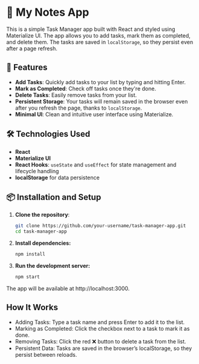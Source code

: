 # 📝 My Notes App

This is a simple Task Manager app built with React and styled using Materialize UI. The app allows you to add tasks, mark them as completed, and delete them. The tasks are saved in `localStorage`, so they persist even after a page refresh.

## 🚀 Features

- **Add Tasks**: Quickly add tasks to your list by typing and hitting Enter.
- **Mark as Completed**: Check off tasks once they're done.
- **Delete Tasks**: Easily remove tasks from your list.
- **Persistent Storage**: Your tasks will remain saved in the browser even after you refresh the page, thanks to `localStorage`.
- **Minimal UI**: Clean and intuitive user interface using Materialize.

## 🛠️ Technologies Used

- **React**
- **Materialize UI**
- **React Hooks**: `useState` and `useEffect` for state management and lifecycle handling
- **localStorage** for data persistence

## 📦 Installation and Setup

1. **Clone the repository**:

   ```bash
   git clone https://github.com/your-username/task-manager-app.git
   cd task-manager-app
   ```

2. **Install dependencies:**

   ```bash
   npm install
   ```

3. **Run the development server:**

    ```bash
    npm start
    ```

The app will be available at http://localhost:3000.

## How It Works

- Adding Tasks: Type a task name and press Enter to add it to the list.
- Marking as Completed: Click the checkbox next to a task to mark it as done.
- Removing Tasks: Click the red ❌ button to delete a task from the list.
- Persistent Data: Tasks are saved in the browser’s localStorage, so they persist between reloads.